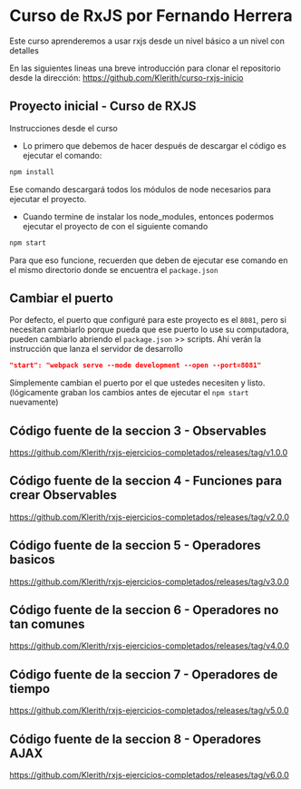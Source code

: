 # Curso de RxJS por Fernando Herrera

Este curso aprenderemos a usar rxjs desde un nivel básico a un nivel con detalles

En las siguientes lineas una breve introducción para clonar el repositorio desde la dirección:
<https://github.com/Klerith/curso-rxjs-inicio>

## Proyecto inicial - Curso de RXJS

Instrucciones desde el curso

- Lo primero que debemos de hacer después de descargar el código es ejecutar el comando:

```cmd
npm install
```

Ese comando descargará todos los módulos de node necesarios para ejecutar el proyecto.

- Cuando termine de instalar los node_modules, entonces podermos ejecutar el proyecto de con el siguiente comando

```cmd
npm start
```

Para que eso funcione, recuerden que deben de ejecutar ese comando en el mismo directorio donde se encuentra el `package.json`

## Cambiar el puerto

Por defecto, el puerto que configuré para este proyecto es el `8081`, pero si necesitan cambiarlo porque pueda que ese puerto lo use su computadora, pueden cambiarlo abriendo el `package.json` >> scripts. Ahí verán la instrucción que lanza el servidor de desarrollo

```package.json
"start": "webpack serve --mode development --open --port=8081"
```

Simplemente cambian el puerto por el que ustedes necesiten y listo. (lógicamente graban los cambios antes de ejecutar el `npm start` nuevamente)

## Código fuente de la seccion 3 - Observables

<https://github.com/Klerith/rxjs-ejercicios-completados/releases/tag/v1.0.0>

## Código fuente de la seccion 4 - Funciones para crear Observables

<https://github.com/Klerith/rxjs-ejercicios-completados/releases/tag/v2.0.0>

## Código fuente de la seccion 5 - Operadores basicos

<https://github.com/Klerith/rxjs-ejercicios-completados/releases/tag/v3.0.0>

## Código fuente de la seccion 6 - Operadores no tan comunes

<https://github.com/Klerith/rxjs-ejercicios-completados/releases/tag/v4.0.0>

## Código fuente de la seccion 7 - Operadores de tiempo

<https://github.com/Klerith/rxjs-ejercicios-completados/releases/tag/v5.0.0>

## Código fuente de la seccion 8 - Operadores AJAX

<https://github.com/Klerith/rxjs-ejercicios-completados/releases/tag/v6.0.0>
